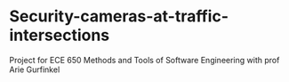 # Security-cameras-at-traffic-intersections

Project for ECE 650 Methods and Tools of Software Engineering with prof Arie Gurfinkel
